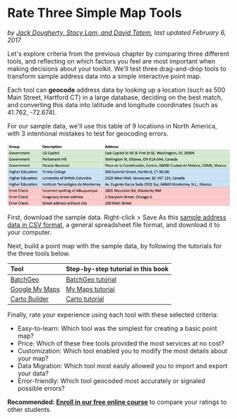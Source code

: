# Rate Three Simple Map Tools
*by [Jack Dougherty, Stacy Lam, and David Tatem](../../introduction/who.md), last updated February 6, 2017*

Let's explore criteria from the previous chapter by comparing three different tools, and reflecting on which factors you feel are most important when making decisions about your toolkit. We'll test three drag-and-drop tools to transform sample address data into a simple interactive point map.

Each tool can **geocode** address data by looking up a location (such as 500 Main Street, Hartford CT) in a large database, deciding on the best match, and converting this data into latitude and longitude coordinates (such as 41.762, -72.674).

For our sample data, we'll use this table of 9 locations in North America, with 3 intentional mistakes to test for geocoding errors.

![Image: Sample address data screenshot](sample-address-screenshot.png)

First, download the sample data. Right-click > Save As this [sample address data in CSV format](../sample-address-data-for-point-maps.csv), a general spreadsheet file format, and download it to your computer.

Next, build a point map with the sample data, by following the tutorials for the three tools below.

| Tool |  Step-by-step tutorial in this book |
| :---- | :---- |
| [BatchGeo](http://batchgeo.com) | [BatchGeo tutorial](../../map/batchgeo/) |
| [Google My Maps](http://google.com/mymaps) | [My Maps tutorial](../../map/mymaps/) |
| [Carto Builder](http://carto.com) | [Carto tutorial](../../map/carto/) |

Finally, rate your experience using each tool with these selected criteria:
- Easy-to-learn: Which tool was the simplest for creating a basic point map?
- Price: Which of these free tools provided the most services at no cost?
- Customization: Which tool enabled you to modify the most details about your map?
- Data Migration: Which tool most easily allowed you to import and export your data?
- Error-friendly: Which tool geocoded most accurately or signaled possible errors?

**Recommended: [Enroll in our free online course](../../enroll)** to compare your ratings to other students.

